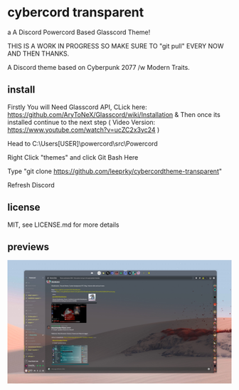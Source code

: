# cybercord transparent
a A Discord Powercord Based Glasscord Theme!

THIS IS A WORK IN PROGRESS SO MAKE SURE TO "git pull" EVERY NOW AND THEN THANKS.

A Discord theme based on Cyberpunk 2077 /w  Modern Traits.
## install

Firstly You will Need Glasscord API, 
CLick here: https://github.com/AryToNeX/Glasscord/wiki/Installation & Then once its installed continue to the next step
( Video Version: https://www.youtube.com/watch?v=ucZC2x3yc24 )

Head to C:\Users\[USER]\powercord\src\Powercord

Right Click "themes" and click Git Bash Here

Type "git clone https://github.com/leeprky/cybercordtheme-transparent"

Refresh Discord

## license

MIT, see LICENSE.md for more details

## previews

![preview](./previews/cybercordtheme-transparent1.jpg)
